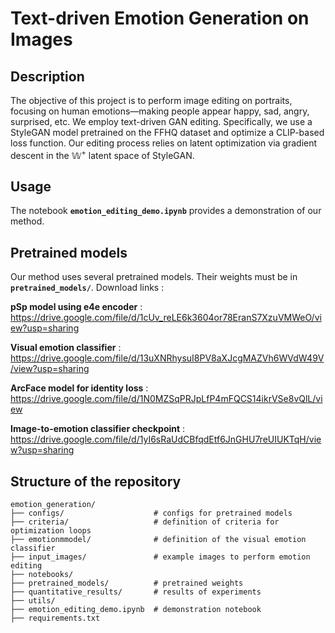 # Text-driven Emotion Generation on Images

## Description

The objective of this project is to perform image editing on portraits, focusing on human emotions—making people appear happy, sad, angry, surprised, etc. We employ text-driven GAN editing. Specifically, we use a StyleGAN model
pretrained on the FFHQ dataset and optimize a CLIP-based loss function. Our editing process relies on latent optimization via gradient descent in the $\mathbb W^+$ latent space of StyleGAN.

## Usage

The notebook **`emotion_editing_demo.ipynb`** provides a demonstration of our method. 

## Pretrained models

Our method uses several pretrained models. Their weights must be in **`pretrained_models/`**.
Download links : 

**pSp model using e4e encoder** : https://drive.google.com/file/d/1cUv_reLE6k3604or78EranS7XzuVMWeO/view?usp=sharing

**Visual emotion classifier** : https://drive.google.com/file/d/13uXNRhysuI8PV8aXJcgMAZVh6WVdW49V/view?usp=sharing

**ArcFace model for identity loss** : https://drive.google.com/file/d/1N0MZSqPRJpLfP4mFQCS14ikrVSe8vQlL/view

**Image-to-emotion classifier checkpoint** : https://drive.google.com/file/d/1yI6sRaUdCBfqdEtf6JnGHU7reUIUKTqH/view?usp=sharing

## Structure of the repository

```
emotion_generation/
├── configs/                    # configs for pretrained models
├── criteria/                   # definition of criteria for optimization loops
├── emotionmmodel/              # definition of the visual emotion classifier
├── input_images/               # example images to perform emotion editing
├── notebooks/
├── pretrained_models/          # pretrained weights
├── quantitative_results/       # results of experiments
├── utils/
├── emotion_editing_demo.ipynb  # demonstration notebook
├── requirements.txt
```

